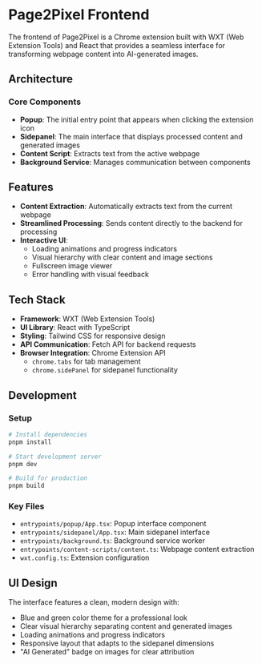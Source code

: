 # Page2Pixel Frontend

The frontend of Page2Pixel is a Chrome extension built with WXT (Web Extension Tools) and React that provides a seamless interface for transforming webpage content into AI-generated images.

## Architecture

### Core Components

- **Popup**: The initial entry point that appears when clicking the extension icon
- **Sidepanel**: The main interface that displays processed content and generated images
- **Content Script**: Extracts text from the active webpage
- **Background Service**: Manages communication between components

## Features

- **Content Extraction**: Automatically extracts text from the current webpage
- **Streamlined Processing**: Sends content directly to the backend for processing
- **Interactive UI**: 
  - Loading animations and progress indicators
  - Visual hierarchy with clear content and image sections
  - Fullscreen image viewer
  - Error handling with visual feedback

## Tech Stack

- **Framework**: WXT (Web Extension Tools)
- **UI Library**: React with TypeScript
- **Styling**: Tailwind CSS for responsive design
- **API Communication**: Fetch API for backend requests
- **Browser Integration**: Chrome Extension API
  - `chrome.tabs` for tab management
  - `chrome.sidePanel` for sidepanel functionality

## Development

### Setup

```bash
# Install dependencies
pnpm install

# Start development server
pnpm dev

# Build for production
pnpm build
```

### Key Files

- `entrypoints/popup/App.tsx`: Popup interface component
- `entrypoints/sidepanel/App.tsx`: Main sidepanel interface
- `entrypoints/background.ts`: Background service worker
- `entrypoints/content-scripts/content.ts`: Webpage content extraction
- `wxt.config.ts`: Extension configuration

## UI Design

The interface features a clean, modern design with:

- Blue and green color theme for a professional look
- Clear visual hierarchy separating content and generated images
- Loading animations and progress indicators
- Responsive layout that adapts to the sidepanel dimensions
- "AI Generated" badge on images for clear attribution

